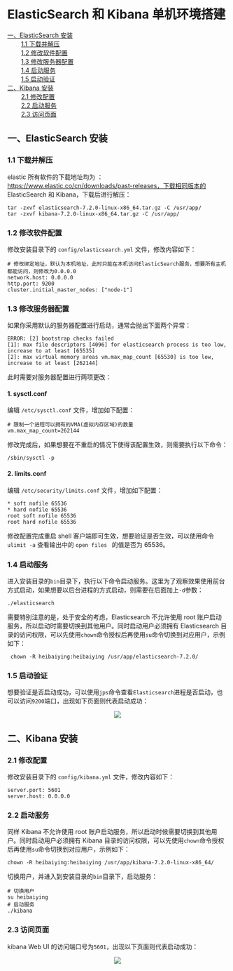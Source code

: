 # ElasticSearch 和 Kibana 单机环境搭建

<nav>
<a href="#一ElasticSearch-安装">一、ElasticSearch 安装</a><br/>
&nbsp;&nbsp;&nbsp;&nbsp;&nbsp;&nbsp;&nbsp;&nbsp;<a href="#11-下载并解压">1.1 下载并解压</a><br/>
&nbsp;&nbsp;&nbsp;&nbsp;&nbsp;&nbsp;&nbsp;&nbsp;<a href="#12--修改软件配置">1.2  修改软件配置</a><br/>
&nbsp;&nbsp;&nbsp;&nbsp;&nbsp;&nbsp;&nbsp;&nbsp;<a href="#13-修改服务器配置">1.3 修改服务器配置</a><br/>
&nbsp;&nbsp;&nbsp;&nbsp;&nbsp;&nbsp;&nbsp;&nbsp;<a href="#14-启动服务">1.4 启动服务</a><br/>
&nbsp;&nbsp;&nbsp;&nbsp;&nbsp;&nbsp;&nbsp;&nbsp;<a href="#15-启动验证">1.5 启动验证</a><br/>
<a href="#二Kibana-安装">二、Kibana 安装</a><br/>
&nbsp;&nbsp;&nbsp;&nbsp;&nbsp;&nbsp;&nbsp;&nbsp;<a href="#21-修改配置">2.1 修改配置</a><br/>
&nbsp;&nbsp;&nbsp;&nbsp;&nbsp;&nbsp;&nbsp;&nbsp;<a href="#22-启动服务">2.2 启动服务</a><br/>
&nbsp;&nbsp;&nbsp;&nbsp;&nbsp;&nbsp;&nbsp;&nbsp;<a href="#23-访问页面">2.3 访问页面</a><br/>
</nav>

## 一、ElasticSearch 安装

### 1.1 下载并解压

elastic 所有软件的下载地址均为 ：https://www.elastic.co/cn/downloads/past-releases，下载相同版本的 ElasticSearch 和 Kibana，下载后进行解压：

```shell
tar -zxvf elasticsearch-7.2.0-linux-x86_64.tar.gz -C /usr/app/
tar -zxvf kibana-7.2.0-linux-x86_64.tar.gz -C /usr/app/
```

### 1.2  修改软件配置

修改安装目录下的 `config/elasticsearch.yml` 文件，修改内容如下：

```shell
# 修改绑定地址，默认为本机地址，此时只能在本机访问ElasticSearch服务，想要所有主机都能访问，则修改为0.0.0.0
network.host: 0.0.0.0
http.port: 9200
cluster.initial_master_nodes: ["node-1"]
```

### 1.3 修改服务器配置

如果你采用默认的服务器配置进行启动，通常会抛出下面两个异常：

```shell
ERROR: [2] bootstrap checks failed
[1]: max file descriptors [4096] for elasticsearch process is too low, increase to at least [65535]
[2]: max virtual memory areas vm.max_map_count [65530] is too low, increase to at least [262144]
```

此时需要对服务器配置进行两项更改：

#### 1. sysctl.conf

编辑 `/etc/sysctl.conf` 文件，增加如下配置： 

```shell
# 限制一个进程可以拥有的VMA(虚拟内存区域)的数量
vm.max_map_count=262144
```

修改完成后，如果想要在不重启的情况下使得该配置生效，则需要执行以下命令：

```shell
/sbin/sysctl -p
```

#### 2. limits.conf

编辑 `/etc/security/limits.conf` 文件，增加如下配置：

```
* soft nofile 65536
* hard nofile 65536
root soft nofile 65536
root hard nofile 65536
```

修改配置完成重启 shell 客户端即可生效，想要验证是否生效，可以使用命令 `ulimit -a` 查看输出中的 `open files ` 的值是否为 65536。

### 1.4 启动服务

进入安装目录的`bin`目录下，执行以下命令启动服务。这里为了观察效果使用前台方式启动，如果想要以后台进程的方式启动，则需要在后面加上`-d`参数：

```she
./elasticsearch
```

需要特别注意的是，处于安全的考虑，Elasticsearch 不允许使用 root 账户启动服务，所以启动时需要切换到其他用户。同时启动用户必须拥有 Elasticsearch 目录的访问权限，可以先使用`chown`命令授权后再使用`su`命令切换到对应用户，示例如下： 

```shell
 chown -R heibaiying:heibaiying /usr/app/elasticsearch-7.2.0/
```

### 1.5 启动验证

想要验证是否启动成功，可以使用`jps`命令查看`Elasticsearch`进程是否启动，也可以访问`9200`端口，出现如下页面则代表启动成功：

<div align="center"> <img src="https://github.com/heibaiying/Full-Stack-Notes/blob/master/pictures/elk-web-ui.png"/> </div>


## 二、Kibana 安装

### 2.1 修改配置

修改安装目录下的 `config/kibana.yml` 文件，修改内容如下：

```shell
server.port: 5601
server.host: 0.0.0.0
```

### 2.2 启动服务

同样 Kibana 不允许使用 root 账户启动服务，所以启动时候需要切换到其他用户。同时启动用户必须拥有 Kibana 目录的访问权限，可以先使用`chown`命令授权后再使用`su`命令切换到对应用户，示例如下： 

```shell
chown -R heibaiying:heibaiying /usr/app/kibana-7.2.0-linux-x86_64/
```

切换用户，并进入到安装目录的`bin`目录下，启动服务：

```shell
# 切换用户
su heibaiying
# 启动服务
./kibana
```

### 2.3 访问页面

kibana Web UI 的访问端口号为`5601`，出现以下页面则代表启动成功：

<div align="center"> <img src="https://github.com/heibaiying/Full-Stack-Notes/blob/master/pictures/kibana-web-ui.png"/> </div>
